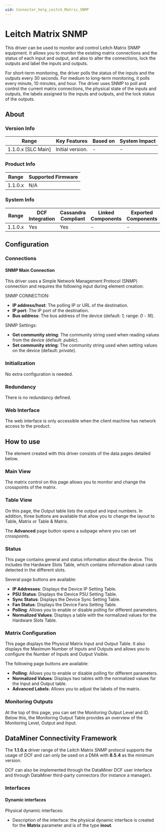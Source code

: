 ```yaml
---
uid: Connector_help_Leitch_Matrix_SNMP
---
```


# Leitch Matrix SNMP

This driver can be used to monitor and control Leitch Matrix SNMP equipment. It allows you to monitor the existing matrix connections and the status of each input and output, and also to alter the connections, lock the outputs and label the inputs and outputs.

For short-term monitoring, the driver polls the status of the inputs and the outputs every 30 seconds. For medium to long-term monitoring, it polls every minute, 10 minutes, and hour. The driver uses SNMP to poll and control the current matrix connections, the physical state of the inputs and outputs, the labels assigned to the inputs and outputs, and the lock status of the outputs.

## About

### Version Info

| **Range**            | **Key Features** | **Based on** | **System Impact** |
|----------------------|------------------|--------------|-------------------|
| 1.1.0.x \[SLC Main\] | Initial version. | \-           | \-                |

### Product Info

| **Range** | **Supported Firmware** |
|-----------|------------------------|
| 1.1.0.x   | N/A                    |

### System Info

| **Range** | **DCF Integration** | **Cassandra Compliant** | **Linked Components** | **Exported Components** |
|-----------|---------------------|-------------------------|-----------------------|-------------------------|
| 1.1.0.x   | Yes                 | Yes                     | \-                    | \-                      |

## Configuration

### Connections

#### SNMP Main Connection

This driver uses a Simple Network Management Protocol (SNMP) connection and requires the following input during element creation:

SNMP CONNECTION:

- **IP address/host**: The polling IP or URL of the destination.
- **IP port**: The IP port of the destination.
- **Bus address**: The bus address of the device (default: *1;* range: *0* - *16*).

SNMP Settings:

- **Get community string**: The community string used when reading values from the device (default: *public*).
- **Set community string**: The community string used when setting values on the device (default: *private*).

### Initialization

No extra configuration is needed.

### Redundancy

There is no redundancy defined.

### Web Interface

The web interface is only accessible when the client machine has network access to the product.

## How to use

The element created with this driver consists of the data pages detailed below.

### Main View

The matrix control on this page allows you to monitor and change the crosspoints of the matrix.

### Table View

On this page, the Output table lists the output and input numbers. In addition, three buttons are available that allow you to change the layout to Table, Matrix or Table & Matrix.

The **Advanced** page button opens a subpage where you can set crosspoints.

### Status

This page contains general and status information about the device. This includes the Hardware Slots Table, which contains information about cards detected in the different slots.

Several page buttons are available:

- **IP Addresses**: Displays the Device IP Setting Table.
- **PSU Status**: Displays the Device PSU Setting Table.
- **Sync Status**: Displays the Device Sync Setting Table.
- **Fan Status**: Displays the Device Fans Setting Table.
- **Polling**: Allows you to enable or disable polling for different parameters.
- **Normalized Values**: Displays a table with the normalized values for the Hardware Slots Table.

### Matrix Configuration

This page displays the Physical Matrix Input and Output Table. It also displays the Maximum Number of Inputs and Outputs and allows you to configure the Number of Inputs and Output Visible.

The following page buttons are available:

- **Polling**: Allows you to enable or disable polling for different parameters.
- **Normalized Values**: Displays two tables with the normalized values for the Input and Output table.
- **Advanced Labels**: Allows you to adjust the labels of the matrix.

### Monitoring Outputs

At the top of this page, you can set the Monitoring Output Level and ID. Below this, the Monitoring Output Table provides an overview of the Monitoring Level, Output and Input.

## DataMiner Connectivity Framework

The **1.1.0.x** driver range of the Leitch Matrix SNMP protocol supports the usage of DCF and can only be used on a DMA with **8.5.4** as the minimum version.

DCF can also be implemented through the DataMiner DCF user interface and through DataMiner third-party connectors (for instance a manager).

### Interfaces

#### Dynamic interfaces

Physical dynamic interfaces:

- Description of the interface: the physical dynamic interface is created for the **Matrix** parameter and is of the type **inout**.
